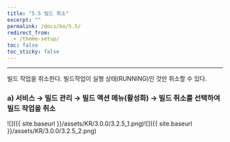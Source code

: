 ```yaml
---
title: "5.5 빌드 취소"
excerpt: ""
permalink: /docs/ko/5.5/
redirect_from:
  - /theme-setup/
toc: false
toc_sticky: false
---
```


---
빌드 작업을 취소한다. 빌드작업이 실행 상태(RUNNING)인 것만 취소할 수 있다.

### a\) 서비스 → 빌드 관리 → 빌드 액션 메뉴\(활성화\) → 빌드 취소를 선택하여 빌드 작업을 취소
![]({{ site.baseurl }}/assets/KR/3.0.0/3.2.5_1.png)![]({{ site.baseurl }}/assets/KR/3.0.0/3.2.5_2.png)
